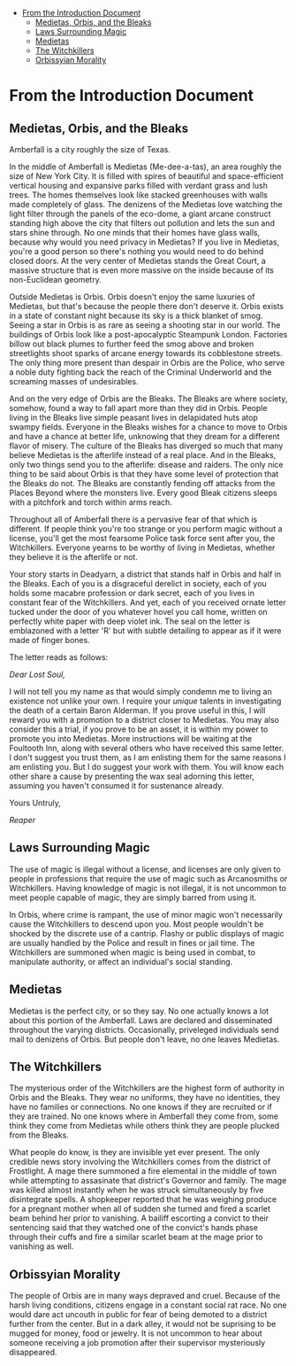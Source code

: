 - [From the Introduction Document](#from-the-introduction-document)
  - [Medietas, Orbis, and the Bleaks](#medietas-orbis-and-the-bleaks)
  - [Laws Surrounding Magic](#laws-surrounding-magic)
  - [Medietas](#medietas)
  - [The Witchkillers](#the-witchkillers)
  - [Orbissyian Morality](#orbissyian-morality)

# From the Introduction Document

## Medietas, Orbis, and the Bleaks
Amberfall is a city roughly the size of Texas. 

In the middle of Amberfall is Medietas (Me-dee-a-tas), an area roughly the size of New York City. It is filled with spires of beautiful and space-efficient vertical housing and expansive parks filled with verdant grass and lush trees. The homes themselves look like stacked greenhouses with walls made completely of glass. The denizens of the Medietas love watching the light filter through the panels of the eco-dome, a giant arcane construct standing high above the city that filters out pollution and lets the sun and stars shine through. No one minds that their homes have glass walls, because why would you need privacy in Medietas? If you live in Medietas, you're a good person so there's nothing you would need to do behind closed doors. At the very center of Medietas stands the Great Court, a massive structure that is even more massive on the inside because of its non-Euclidean geometry.

Outside Medietas is Orbis. Orbis doesn't enjoy the same luxuries of Medietas, but that's because the people there don't deserve it. Orbis exists in a state of constant night because its sky is a thick blanket of smog. Seeing a star in Orbis is as rare as seeing a shooting star in our world. The buildings of Orbis look like a post-apocalyptic Steampunk London. Factories billow out black plumes to further feed the smog above and broken streetlights shoot sparks of arcane energy towards its cobblestone streets. The only thing more present than despair in Orbis are the Police, who serve a noble duty fighting back the reach of the Criminal Underworld and the screaming masses of undesirables.

And on the very edge of Orbis are the Bleaks. The Bleaks are where society, somehow, found a way to fall apart more than they did in Orbis. People living in the Bleaks live simple peasant lives in delapidated huts atop swampy fields. Everyone in the Bleaks wishes for a chance to move to Orbis and have a chance at better life, unknowing that they dream for a different flavor of misery. The culture of the Bleaks has diverged so much that many believe Medietas is the afterlife instead of a real place. And in the Bleaks, only two things send you to the afterlife: disease and raiders. The only nice thing to be said about Orbis is that they have some level of protection that the Bleaks do not. The Bleaks are constantly fending off attacks from the Places Beyond where the monsters live. Every good Bleak citizens sleeps with a pitchfork and torch within arms reach.

Throughout all of Amberfall there is a pervasive fear of that which is different. If people think you're too strange or you perform magic without a license, you'll get the most fearsome Police task force sent after you, the Witchkillers. Everyone yearns to be worthy of living in Medietas, whether they believe it is the afterlife or not.

Your story starts in Deadyarn, a district that stands half in Orbis and half in the Bleaks. Each of you is a disgraceful derelict in society, each of you holds some macabre profession or dark secret, each of you lives in constant fear of the Witchkillers. And yet, each of you received ornate letter tucked under the door of you whatever hovel you call home, written on perfectly white paper with deep violet ink. The seal on the letter is emblazoned with a letter 'R' but with subtle detailing to appear as if it were made of finger bones.

The letter reads as follows:

*Dear Lost Soul,*

I will not tell you my name as that would simply condemn me to living an existence not unlike your own. I require your *unique* talents in investigating the death of a certain Baron Alderman. If you prove useful in this, I will reward you with a promotion to a district closer to Medietas. You may also consider this a trial, if you prove to be an asset, it is within my power to promote you into Medietas. More instructions will be waiting at the Foultooth Inn, along with several others who have received this same letter. I don't suggest you trust them, as I am enlisting them for the same reasons I am enlisting you. But I do suggest your work with them. You will know each other share a cause by presenting the wax seal adorning this letter, assuming you haven't consumed it for sustenance already.

Yours Untruly,

*Reaper*

## Laws Surrounding Magic
The use of magic is illegal without a license, and licenses are only given to people in professions that require the use of magic such as Arcanosmiths or Witchkillers. Having knowledge of magic is not illegal, it is not uncommon to meet people capable of magic, they are simply barred from using it.

In Orbis, where crime is rampant, the use of minor magic won't necessarily cause the Witchkillers to descend upon you. Most people wouldn't be shocked by the discrete use of a cantrip. Flashy or public displays of magic are usually handled by the Police and result in fines or jail time. The Witchkillers are summoned when magic is being used in combat, to manipulate authority, or affect an individual's social standing.

## Medietas
Medietas is the perfect city, or so they say. No one actually knows a lot about this portion of the Amberfall. Laws are declared and disseminated throughout the varying districts. Occasionally, priveleged individuals send mail to denizens of Orbis. But people don't leave, no one leaves Medietas.

## The Witchkillers
The mysterious order of the Witchkillers are the highest form of authority in Orbis and the Bleaks. They wear no uniforms, they have no identities, they have no families or connections. No one knows if they are recruited or if they are trained. No one knows where in Amberfall they come from, some think they come from Medietas while others think they are people plucked from the Bleaks. 

What people do know, is they are invisible yet ever present. The only credible news story involving the Witchkillers comes from the district of Frostlight. A mage there summoned a fire elemental in the middle of town while attempting to assasinate that district's Governor and family. The mage was killed almost instantly when he was struck simultaneously by five disintegrate spells. A shopkeeper reported that he was weighing produce for a pregnant mother when all of sudden she turned and fired a scarlet beam behind her prior to vanishing. A bailiff escorting a convict to their sentencing said that they watched one of the convict's hands phase through their cuffs and fire a similar scarlet beam at the mage prior to vanishing as well.

## Orbissyian Morality
The people of Orbis are in many ways depraved and cruel. Because of the harsh living conditions, citizens engage in a constant social rat race. No one would dare act uncouth in public for fear of being demoted to a district further from the center. But in a dark alley, it would not be suprising to be mugged for money, food or jewelry. It is not uncommon to hear about someone receiving a job promotion after their supervisor mysteriously disappeared.